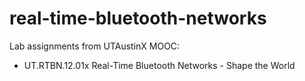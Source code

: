 # real-time-bluetooth-networks

Lab assignments from UTAustinX MOOC:
- UT.RTBN.12.01x Real-Time Bluetooth Networks - Shape the World
